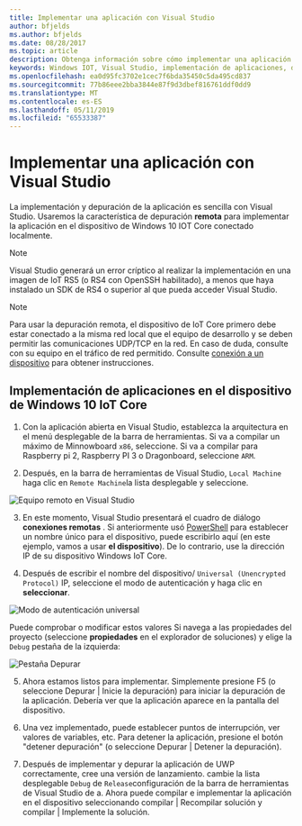```yaml
---
title: Implementar una aplicación con Visual Studio
author: bfjelds
ms.author: bfjelds
ms.date: 08/28/2017
ms.topic: article
description: Obtenga información sobre cómo implementar una aplicación mediante la característica de depuración remota de Visual Studio.
keywords: Windows IOT, Visual Studio, implementación de aplicaciones, depuración remota
ms.openlocfilehash: ea0d95fc3702e1cec7f6bda35450c5da495cd837
ms.sourcegitcommit: 77b86eee2bba3844e87f9d3dbef816761ddf0dd9
ms.translationtype: MT
ms.contentlocale: es-ES
ms.lasthandoff: 05/11/2019
ms.locfileid: "65533387"
---
```

# <a name="deploying-an-app-with-visual-studio"></a>Implementar una aplicación con Visual Studio

La implementación y depuración de la aplicación es sencilla con Visual Studio. Usaremos la característica de depuración **remota** para implementar la aplicación en el dispositivo de Windows 10 IOT Core conectado localmente. 

> [!NOTE]
> Visual Studio generará un error críptico al realizar la implementación en una imagen de IoT RS5 (o RS4 con OpenSSH habilitado), a menos que haya instalado un SDK de RS4 o superior al que pueda acceder Visual Studio.

> [!NOTE]
> Para usar la depuración remota, el dispositivo de IoT Core primero debe estar conectado a la misma red local que el equipo de desarrollo y se deben permitir las comunicaciones UDP/TCP en la red. En caso de duda, consulte con su equipo en el tráfico de red permitido. Consulte [conexión a un dispositivo](../connect-your-device/SetupWiFi.md) para obtener instrucciones.

## <a name="deploy-apps-to-your-windows-10-iot-core-device"></a>Implementación de aplicaciones en el dispositivo de Windows 10 IoT Core

1. Con la aplicación abierta en Visual Studio, establezca la arquitectura en el menú desplegable de la barra de herramientas. Si va a compilar un máximo de Minnowboard `x86`, seleccione. Si va a compilar para Raspberry pi 2, Raspberry PI 3 o Dragonboard, seleccione `ARM`.

2. Después, en la barra de herramientas de Visual Studio, `Local Machine` haga clic en `Remote Machine`la lista desplegable y seleccione.

![Equipo remoto en Visual Studio](../media/AppDeployment/remote-vs.png)

3. En este momento, Visual Studio presentará el cuadro de diálogo **conexiones remotas** . Si anteriormente usó [PowerShell](../connect-your-device/PowerShell.md) para establecer un nombre único para el dispositivo, puede escribirlo aquí (en este ejemplo, vamos a usar **el dispositivo**). De lo contrario, use la dirección IP de su dispositivo Windows IoT Core.

4. Después de escribir el nombre del dispositivo/ `Universal (Unencrypted Protocol)` IP, seleccione el modo de autenticación y haga clic en **seleccionar**. 

![Modo de autenticación universal](../media/AppDeployment/remote-connections.png)

Puede comprobar o modificar estos valores Si navega a las propiedades del proyecto (seleccione **propiedades** en el explorador de soluciones) y elige la `Debug` pestaña de la izquierda:

![Pestaña Depurar](../media/AppDeployment/debug-tab.png)

5. Ahora estamos listos para implementar. Simplemente presione F5 (o seleccione Depurar | Inicie la depuración) para iniciar la depuración de la aplicación. Debería ver que la aplicación aparece en la pantalla del dispositivo.

6. Una vez implementado, puede establecer puntos de interrupción, ver valores de variables, etc. Para detener la aplicación, presione el botón "detener depuración" (o seleccione Depurar | Detener la depuración).

7. Después de implementar y depurar la aplicación de UWP correctamente, cree una versión de lanzamiento. cambie la lista desplegable `Debug` de `Release`configuración de la barra de herramientas de Visual Studio de a.  Ahora puede compilar e implementar la aplicación en el dispositivo seleccionando compilar | Recompilar solución y compilar | Implemente la solución.
